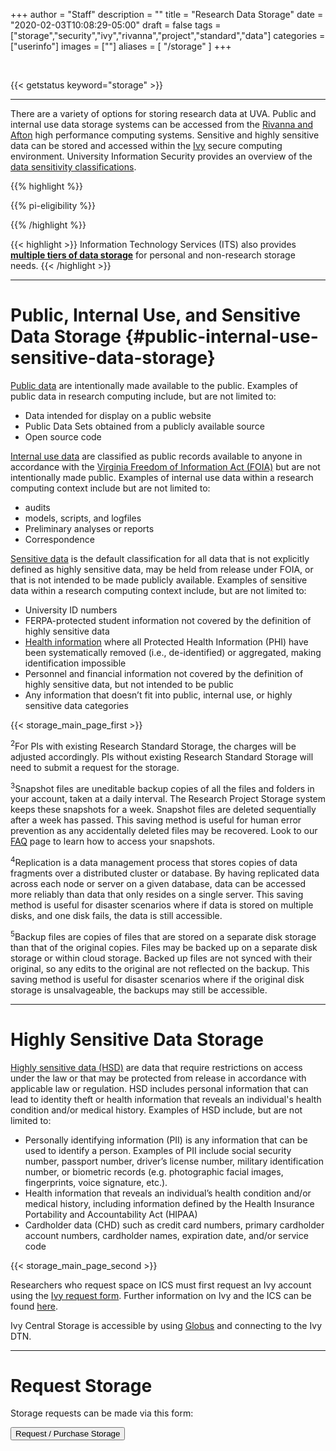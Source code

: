 +++
author = "Staff"
description = ""
title = "Research Data Storage"
date = "2020-02-03T10:08:29-05:00"
draft = false
tags = ["storage","security","ivy","rivanna","project","standard","data"]
categories = ["userinfo"]
images = [""]
aliases = [ "/storage" ]
+++

<br>

{{< getstatus keyword="storage" >}}

---

<!--
![Project Storage](https://img.shields.io/badge/dynamic/json?color=color&label=Research%20Project%20Storage&query=message&url=https%3A%2F%2Ftja4lfp3da.execute-api.us-east-1.amazonaws.com%2Fapi%2Fbadge%2Fproject&style=for-the-badge)
![Standard Storage](https://img.shields.io/badge/dynamic/json?color=color&label=Research%20Standard%20Storage&query=message&url=https%3A%2F%2Ftja4lfp3da.execute-api.us-east-1.amazonaws.com%2Fapi%2Fbadge%2Fstandard&style=for-the-badge)
-->

<p class="lead">There are a variety of options for storing research data at UVA. Public and internal use data storage systems can be accessed from the <a href="/userinfo/hpc">Rivanna and Afton</a> high performance computing systems. Sensitive and highly sensitive data can be stored and accessed within the <a href="/userinfo/ivy">Ivy</a> secure computing environment. University Information Security provides an overview of the <a href=https://security.virginia.edu/university-data-protection-standards>data sensitivity classifications</a>.</p>  

{{% highlight %}}

{{% pi-eligibility %}}

{{% /highlight %}}

{{< highlight >}}
  Information Technology Services (ITS) also provides <a href="https://virginia.service-now.com/its?id=kb_article&sys_id=2ca18093db7ac744f032f1f51d9619eb" target="_new"><b>multiple tiers of data storage</b></a> for personal and non-research storage needs.</alert>
{{< /highlight >}}

<style type="text/css">
.tg  {border-collapse:collapse;border-spacing:0;border-color:#ccc;}
.tg td{font-family:Arial, sans-serif;font-size:14px;padding:10px 5px;border-style:solid;border-width:0px;overflow:hidden;word-break:normal;border-color:#ccc;color:#333;background-color:#fff;}
.tg th{font-family:Arial, sans-serif;font-size:14px;font-weight:normal;padding:10px 5px;border-style:solid;border-width:0px;overflow:hidden;word-break:normal;border-color:#ccc;color:#333;background-color:#f0f0f0;}
.tg .tg-hy9w{background-color:#eceeef;border-color:inherit;vertical-align:top}
.tg .tg-dc35{background-color:#f9f9f9;border-color:inherit;vertical-align:top}
.tg .tg-0qmj{font-weight:bold;background-color:#eceeef;border-color:inherit;vertical-align:top}
</style>

- - -

# Public, Internal Use, and Sensitive Data Storage {#public-internal-use-sensitive-data-storage}

[Public data](https://security.virginia.edu/definitions/public-data) are intentionally made available to the public. Examples of public data in research computing include, but are not limited to: 

- Data intended for display on a  public website
- Public Data Sets obtained from a publicly available source
- Open source code

[Internal use data](https://security.virginia.edu/definitions/internal-use-data) are classified as public records available to anyone in accordance with the [Virginia Freedom of Information Act (FOIA)](https://law.lis.virginia.gov/vacodepopularnames/virginia-freedom-of-information-act/) but are not intentionally made public. Examples of internal use data within a research computing context include but are not limited to: 

- audits
- models, scripts, and logfiles
- Preliminary analyses or reports
- Correspondence

[Sensitive data](https://security.virginia.edu/definitions/sensitive-data) is the default classification for all data that is not explicitly defined as highly sensitive data, may be held from release under FOIA, or that is not intended to be made publicly available. Examples of sensitive data within a research computing context include, but are not limited to:

- University ID numbers
- FERPA-protected student information not covered by the definition of highly sensitive data
- [Health information](https://security.virginia.edu/secure-research-practices-uva) where all Protected Health Information (PHI) have been systematically removed (i.e., de-identified) or aggregated, making identification impossible
- Personnel and financial information not covered by the definition of highly sensitive data, but not intended to be public
- Any information that doesn’t fit into public, internal use, or highly sensitive data categories

{{< storage_main_page_first >}}

<sup>2</sup>For PIs with existing Research Standard Storage, the charges will be adjusted accordingly. PIs without existing Research Standard Storage will need to submit a request for the storage.

<sup>3</sup>Snapshot files are uneditable backup copies of all the files and folders in your account, taken at a daily interval. The Research Project Storage system keeps these snapshots for a week. Snapshot files are deleted sequentially after a week has passed. This saving method is useful for human error prevention as any accidentally deleted files may be recovered. Look to our [FAQ](/userinfo/faq/storage-faq/) page to learn how to access your snapshots.

<sup>4</sup>Replication is a data management process that stores copies of data fragments over a distributed cluster or database. By having replicated data across each node or server on a given database, data can be accessed more reliably than data that only resides on a single server. This saving method is useful for disaster scenarios where if data is stored on multiple disks, and one disk fails, the data is still accessible.

<sup>5</sup>Backup files are copies of files that are stored on a separate disk storage than that of the original copies. Files may be backed up on a separate disk storage or within cloud storage. Backed up files are not synced with their original, so any edits to the original are not reflected on the backup. This saving method is useful for disaster scenarios where if the original disk storage is unsalvageable, the backups may still be accessible.

- - -

# Highly Sensitive Data Storage

[Highly sensitive data (HSD)](https://security.virginia.edu/definitions/highly-sensitive-data) are data that require restrictions on access under the law or that may be protected from release in accordance with applicable law or regulation. HSD includes personal information that can lead to identity theft or health information that reveals an individual's health condition and/or medical history. Examples of HSD include, but are not limited to: 

- Personally identifying information (PII) is any information that can be used to identify a person. Examples of PII include social security number, passport number, driver’s license number, military identification number, or biometric records (e.g. photographic facial images, fingerprints, voice signature, etc.).
- Health information that reveals an individual’s health condition and/or medical history, including information defined by the Health Insurance Portability and Accountability Act (HIPAA)
- Cardholder data (CHD) such as credit card numbers, primary cardholder account numbers, cardholder names, expiration date, and/or service code

{{< storage_main_page_second >}}

Researchers who request space on ICS must first request an Ivy account using the [Ivy request form](https://services.rc.virginia.edu/ivyvm). Further information on Ivy and the ICS can be found [here](/userinfo/storage/sensitive-data/#ivy-central-storage).

Ivy Central Storage is accessible by using [Globus](/userinfo/globus/) and connecting to the Ivy DTN.

- - -

# Request Storage

Storage requests can be made via this form:

[<button class="btn btn-success">Request / Purchase Storage</button>](/form/storage/)
